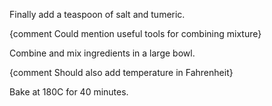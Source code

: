 Finally add a teaspoon of salt and tumeric.

{comment Could mention useful tools for combining mixture}

Combine and mix ingredients in a large bowl.

{comment Should also add temperature in Fahrenheit}

Bake at 180C for 40 minutes.
